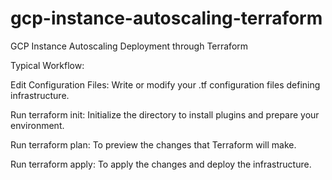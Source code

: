 # gcp-instance-autoscaling-terraform
GCP Instance Autoscaling Deployment through Terraform

Typical Workflow:

Edit Configuration Files: Write or modify your .tf configuration files defining infrastructure.

Run terraform init: Initialize the directory to install plugins and prepare your environment.

Run terraform plan: To preview the changes that Terraform will make.

Run terraform apply: To apply the changes and deploy the infrastructure.
